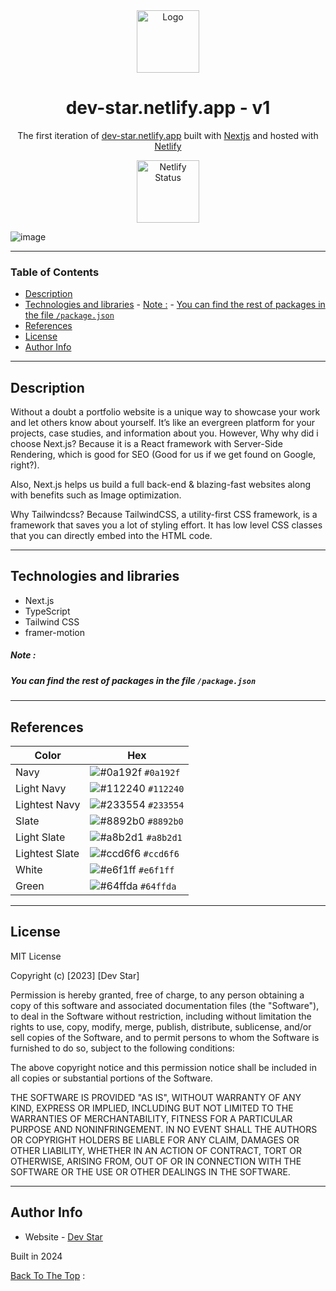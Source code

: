 <div align="center">
  <img alt="Logo" src="/public/favicon.ico" width="100" />
</div>
<h1 align="center">
  dev-star.netlify.app - v1
</h1>
<p align="center">
  The first iteration of <a href="https://dev-star.netlify.app/" target="_blank">dev-star.netlify.app</a> built with <a href="https://nextjs.org/" target="_blank">Nextjs</a> and hosted with <a href="https://netlify.com/" target="_blank">Netlify</a>
</p>

<p align="center">
  <a href="https://dev-star.netlify.app/" target="_blank">
        <img src="https://media.dev.to/cdn-cgi/image/width=1000,height=420,fit=cover,gravity=auto,format=auto/https%3A%2F%2Fdev-to-uploads.s3.amazonaws.com%2Fuploads%2Farticles%2F0yl0614h0lrw7xuq38zt.png" width="100" alt="Netlify Status" />  </a>
</p>

![image](https://github.com/AmazingDev0815/dev.star/assets/108821027/8325c686-04fc-49b9-94ad-11e54318c67b)

---

### Table of Contents

- [Description](#description)
- [Technologies and libraries](#technologies-and-libraries)
      - [Note :](#note-)
      - [You can find the rest of packages in the file `/package.json`](#you-can-find-the-rest-of-packages-in-the-file-packagejson)
- [References](#references)
- [License](#license)
- [Author Info](#author-info)

---

## Description

Without a doubt a portfolio website is a unique way to showcase your work and let others know about yourself. It’s like an evergreen platform for your projects, case studies, and information about you. However, Why why did i choose Next.js? Because it is a React framework with Server-Side Rendering, which is good for SEO (Good for us if we get found on Google, right?).

Also, Next.js helps us build a full back-end & blazing-fast websites along with benefits such as Image optimization.

Why Tailwindcss? Because TailwindCSS, a utility-first CSS framework, is a framework that saves you a lot of styling effort. It has low level CSS classes that you can directly embed into the HTML code.

---

## Technologies and libraries

- Next.js
- TypeScript
- Tailwind CSS
- framer-motion

##### Note :

##### You can find the rest of packages in the file `/package.json`

---

## References

| Color          | Hex                                                                |
| -------------- | ------------------------------------------------------------------ |
| Navy           | ![#0a192f](https://via.placeholder.com/10/0a192f?text=+) `#0a192f` |
| Light Navy     | ![#112240](https://via.placeholder.com/10/0a192f?text=+) `#112240` |
| Lightest Navy  | ![#233554](https://via.placeholder.com/10/303C55?text=+) `#233554` |
| Slate          | ![#8892b0](https://via.placeholder.com/10/8892b0?text=+) `#8892b0` |
| Light Slate    | ![#a8b2d1](https://via.placeholder.com/10/a8b2d1?text=+) `#a8b2d1` |
| Lightest Slate | ![#ccd6f6](https://via.placeholder.com/10/ccd6f6?text=+) `#ccd6f6` |
| White          | ![#e6f1ff](https://via.placeholder.com/10/e6f1ff?text=+) `#e6f1ff` |
| Green          | ![#64ffda](https://via.placeholder.com/10/64ffda?text=+) `#64ffda` |

---

## License

MIT License

Copyright (c) [2023] [Dev Star]

Permission is hereby granted, free of charge, to any person obtaining a copy
of this software and associated documentation files (the "Software"), to deal
in the Software without restriction, including without limitation the rights
to use, copy, modify, merge, publish, distribute, sublicense, and/or sell
copies of the Software, and to permit persons to whom the Software is
furnished to do so, subject to the following conditions:

The above copyright notice and this permission notice shall be included in all
copies or substantial portions of the Software.

THE SOFTWARE IS PROVIDED "AS IS", WITHOUT WARRANTY OF ANY KIND, EXPRESS OR
IMPLIED, INCLUDING BUT NOT LIMITED TO THE WARRANTIES OF MERCHANTABILITY,
FITNESS FOR A PARTICULAR PURPOSE AND NONINFRINGEMENT. IN NO EVENT SHALL THE
AUTHORS OR COPYRIGHT HOLDERS BE LIABLE FOR ANY CLAIM, DAMAGES OR OTHER
LIABILITY, WHETHER IN AN ACTION OF CONTRACT, TORT OR OTHERWISE, ARISING FROM,
OUT OF OR IN CONNECTION WITH THE SOFTWARE OR THE USE OR OTHER DEALINGS IN THE
SOFTWARE.

---

## Author Info

- Website - [Dev Star](https://dev-star.netlify.app/)

Built in 2024

[Back To The Top](#description) :
